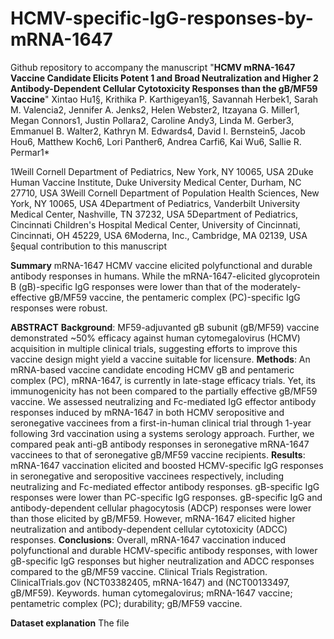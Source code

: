 # HCMV-specific-IgG-responses-by-mRNA-1647
Github repository to accompany the manuscript 
"**HCMV mRNA-1647 Vaccine Candidate Elicits Potent 1 and Broad Neutralization and Higher 2 Antibody-Dependent Cellular Cytotoxicity Responses than the gB/MF59 Vaccine**"
Xintao Hu1§, Krithika P. Karthigeyan1§, Savannah Herbek1, Sarah M. Valencia2, Jennifer A. Jenks2, Helen Webster2, Itzayana G. Miller1, Megan Connors1, Justin Pollara2, Caroline Andy3, Linda M. Gerber3, Emmanuel B. Walter2, Kathryn M. Edwards4, David I. Bernstein5, Jacob Hou6, Matthew Koch6, Lori Panther6, Andrea Carfi6, Kai Wu6, Sallie R. Permar1*

1Weill Cornell Department of Pediatrics, New York, NY 10065, USA
2Duke Human Vaccine Institute, Duke University Medical Center, Durham, NC 27710, USA
3Weill Cornell Department of Population Health Sciences, New York, NY 10065, USA
4Department of Pediatrics, Vanderbilt University Medical Center, Nashville, TN 37232, USA
5Department of Pediatrics, Cincinnati Children's Hospital Medical Center, University of Cincinnati, Cincinnati, OH 45229, USA
6Moderna, Inc., Cambridge, MA 02139, USA 
§equal contribution to this manuscript

**Summary** 
mRNA-1647 HCMV vaccine elicited polyfunctional and durable antibody responses in humans. While the mRNA-1647-elicited glycoprotein B (gB)-specific IgG responses were lower than that of the moderately-effective gB/MF59 vaccine, the pentameric complex (PC)-specific IgG responses were robust. 

**ABSTRACT** 
**Background**: MF59-adjuvanted gB subunit (gB/MF59) vaccine demonstrated ~50% efficacy against human cytomegalovirus (HCMV) acquisition in multiple clinical trials, suggesting efforts to improve this vaccine design might yield a vaccine suitable for licensure. 
**Methods**: An mRNA-based vaccine candidate encoding HCMV gB and pentameric complex (PC), mRNA-1647, is currently in late-stage efficacy trials. Yet, its immunogenicity has not been compared to the partially effective gB/MF59 vaccine. We assessed neutralizing and Fc-mediated IgG effector antibody responses induced by mRNA-1647 in both HCMV seropositive and seronegative vaccinees from a first-in-human clinical trial through 1-year following 3rd vaccination using a systems serology approach. Further, we compared peak anti-gB antibody responses in seronegative mRNA-1647 vaccinees to that of seronegative gB/MF59 vaccine recipients. 
**Results**: mRNA-1647 vaccination elicited and boosted HCMV-specific IgG responses in seronegative and seropositive vaccinees respectively, including neutralizing and Fc-mediated effector antibody responses. gB-specific IgG responses were lower than PC-specific IgG responses. gB-specific IgG and antibody-dependent cellular phagocytosis (ADCP) responses were lower than those elicited by gB/MF59. However, mRNA-1647 elicited higher neutralization and antibody-dependent cellular cytotoxicity (ADCC) responses. 
**Conclusions**: Overall, mRNA-1647 vaccination induced polyfunctional and durable HCMV-specific antibody responses, with lower gB-specific IgG responses but higher neutralization and ADCC responses compared to the gB/MF59 vaccine.
Clinical Trials Registration. ClinicalTrials.gov (NCT03382405, mRNA-1647) and (NCT00133497, gB/MF59).
Keywords. human cytomegalovirus; mRNA-1647 vaccine; pentametric complex (PC); durability; gB/MF59 vaccine.

**Dataset explanation**
The file 
